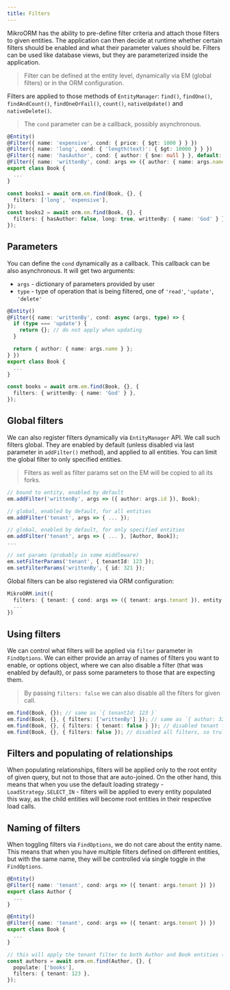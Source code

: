 ```yaml
---
title: Filters
---
```


MikroORM has the ability to pre-define filter criteria and attach those filters 
to given entities. The application can then decide at runtime whether certain 
filters should be enabled and what their parameter values should be. Filters 
can be used like database views, but they are parameterized inside the application.

> Filter can be defined at the entity level, dynamically via EM (global filters) 
> or in the ORM configuration.

Filters are applied to those methods of `EntityManager`: `find()`, `findOne()`, 
`findAndCount()`, `findOneOrFail()`, `count()`, `nativeUpdate()` and `nativeDelete()`. 

> The `cond` parameter can be a callback, possibly asynchronous.

```typescript
@Entity()
@Filter({ name: 'expensive', cond: { price: { $gt: 1000 } } })
@Filter({ name: 'long', cond: { 'length(text)': { $gt: 10000 } } })
@Filter({ name: 'hasAuthor', cond: { author: { $ne: null } }, default: true })
@Filter({ name: 'writtenBy', cond: args => ({ author: { name: args.name } }) })
export class Book {
  ...
}

const books1 = await orm.em.find(Book, {}, {
  filters: ['long', 'expensive'],
});
const books2 = await orm.em.find(Book, {}, {
  filters: { hasAuthor: false, long: true, writtenBy: { name: 'God' } },
});
```

## Parameters

You can define the `cond` dynamically as a callback. This callback can be also 
asynchronous. It will get two arguments:

- `args` - dictionary of parameters provided by user
- `type` - type of operation that is being filtered, one of `'read'`, `'update'`, `'delete'`

```typescript
@Entity()
@Filter({ name: 'writtenBy', cond: async (args, type) => {
  if (type === 'update') {
    return {}; // do not apply when updating
  }

  return { author: { name: args.name } };
} })
export class Book {
  ...
}

const books = await orm.em.find(Book, {}, {
  filters: { writtenBy: { name: 'God' } },
});
```

## Global filters

We can also register filters dynamically via `EntityManager` API. We call such filters 
global. They are enabled by default (unless disabled via last parameter in `addFilter()`
method), and applied to all entities. You can limit the global filter to only specified
entities. 

> Filters as well as filter params set on the EM will be copied to all its forks.

```typescript
// bound to entity, enabled by default
em.addFilter('writtenBy', args => ({ author: args.id }), Book);

// global, enabled by default, for all entities
em.addFilter('tenant', args => { ... });

// global, enabled by default, for only specified entities
em.addFilter('tenant', args => { ... }, [Author, Book]);
...

// set params (probably in some middleware)
em.setFilterParams('tenant', { tenantId: 123 });
em.setFilterParams('writtenBy', { id: 321 });
```

Global filters can be also registered via ORM configuration:

```typescript
MikroORM.init({
  filters: { tenant: { cond: args => ({ tenant: args.tenant }), entity: ['Author', 'User'] } },
  ...
})
```

## Using filters

We can control what filters will be applied via `filter` parameter in `FindOptions`.
We can either provide an array of names of filters you want to enable, or options 
object, where we can also disable a filter (that was enabled by default), or pass some
parameters to those that are expecting them.

> By passing `filters: false` we can also disable all the filters for given call. 

```typescript
em.find(Book, {}); // same as `{ tenantId: 123 }`
em.find(Book, {}, { filters: ['writtenBy'] }); // same as `{ author: 321, tenantId: 123 }`
em.find(Book, {}, { filters: { tenant: false } }); // disabled tenant filter, so truly `{}`
em.find(Book, {}, { filters: false }); // disabled all filters, so truly `{}`
```

## Filters and populating of relationships

When populating relationships, filters will be applied only to the root entity of 
given query, but not to those that are auto-joined. On the other hand, this means that
when you use the default loading strategy - `LoadStrategy.SELECT_IN` - filters will
be applied to every entity populated this way, as the child entities will become
root entities in their respective load calls.

## Naming of filters

When toggling filters via `FindOptions`, we do not care about the entity name. This
means that when you have multiple filters defined on different entities, but with 
the same name, they will be controlled via single toggle in the `FindOptions`. 

```typescript
@Entity()
@Filter({ name: 'tenant', cond: args => ({ tenant: args.tenant }) })
export class Author {
  ...
}

@Entity()
@Filter({ name: 'tenant', cond: args => ({ tenant: args.tenant }) })
export class Book {
  ...
}

// this will apply the tenant filter to both Author and Book entities (with SELECT_IN loading strategy)
const authors = await orm.em.find(Author, {}, {
  populate: ['books'],
  filters: { tenant: 123 },
});
```
